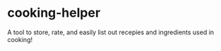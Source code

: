 # cooking-helper
A tool to store, rate, and easily list out recepies and ingredients used in cooking!
